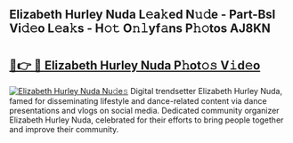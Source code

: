 ## Elizabeth Hurley Nuda L𝚎a𝚔ed N𝚞𝚍e - Part-BsI Vi𝚍𝚎o L𝚎a𝚔s - H𝚘𝚝 O𝚗𝚕yf𝚊ns P𝚑𝚘tos AJ8KN

# <h2><a href="http://kfd2wnm.oniu.top/?m=Elizabeth+Hurley+Nuda">🔗👉 🔴 Elizabeth Hurley Nuda P𝚑ot𝚘𝚜 V𝚒d𝚎o</a></h2>

[![Elizabeth Hurley Nuda Nu𝚍e𝚜](https://i.imgur.com/0qMVB7G.gif)](http://kfd2wnm.oniu.top/?m=Elizabeth+Hurley+Nuda)
Digital trendsetter Elizabeth Hurley Nuda, famed for disseminating lifestyle and dance-related content via dance presentations and vlogs on social media. Dedicated community organizer Elizabeth Hurley Nuda, celebrated for their efforts to bring people together and improve their community.  
